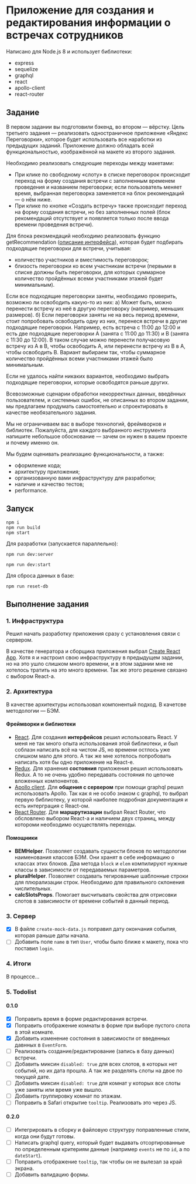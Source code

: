 # Приложение для создания и редактирования информации о встречах сотрудников

Написано для Node.js 8 и использует библиотеки:

- express
- sequelize
- graphql
- react
- apollo-client
- react-router

## Задание

В первом задании вы подготовили бэкенд, во втором — вёрстку. Цель третьего задания — реализовать одностраничное приложение «Яндекс Переговорки», которое будет использовать все наработки из предыдущих заданий. Приложение должно обладать всей функциональностью, изображённой на макете из второго задания.

Необходимо реализовать следующие переходы между макетами:

- При клике по свободному «слоту» в списке переговорок происходит переход на форму создания встречи с заполненным временем проведения и названием переговорки; если пользователь меняет время, выбранная переговорка заменяется на блок рекомендаций — о нём ниже.
- При клике по кнопке «Создать встречу» также происходит переход на форму создания встречи, но без заполненных полей (блок рекомендаций отсутствует и появляется только после ввода времени проведения встречи).

Для блока рекомендаций необходимо реализовать функцию getRecommendation ([описание интерфейса](https://gist.github.com/alt-j/f4dea60bad6a8774d982bc6b52184a08)), которая будет подбирать подходящие переговорки для встречи, учитывая:

- количество участников и вместимость переговорок;
- близость переговорки ко всем участникам встречи (первыми в списке должны быть переговорки, для которых суммарное количество пройдённых всеми участниками этажей будет минимальным).

Если все подходящие переговорки заняты, необходимо проверить, возможно ли освободить какую-то из них: а) Может быть, можно перенести встречу из неё в другую переговорку (например, меньших размеров). б) Если переговорки заняты не на весь период времени, стоит попробовать освободить одну из них, перенеся встречи в другие подходящие переговорки. Например, есть встреча с 11:00 до 12:00 и есть две подходящие переговорки А (занята с 11:00 до 11:30) и B (занята c 11:30 до 12:00). В таком случае можно перенести получасовую встречу из A в B, чтобы освободить А, или перенести встречу из B в A, чтобы освободить B. Вариант выбираем так, чтобы суммарное количество пройдённых всеми участниками этажей было минимальным.

Если не удалось найти никаких вариантов, необходимо выбрать подходящие переговорки, которые освободятся раньше других.

Всевозможные сценарии обработки некорректных данных, введённых пользователем, и системных ошибок, не описанных во втором задании, мы предлагаем продумать самостоятельно и спроектировать в качестве необязательного задания.

Мы не ограничиваем вас в выборе технологий, фреймворков и библиотек. Пожалуйста, для каждого выбранного инструмента напишите небольшое обоснование — зачем он нужен в вашем проекте и почему именно он.

Мы будем оценивать реализацию функциональности, а также:

- оформление кода;
- архитектуру приложения;
- организованную вами инфраструктуру для разработки;
- наличие и качество тестов;
- performance.

## Запуск

```
npm i
npm run build
npm start
```

Для разработки (запускается параллельно):

```
npm run dev:server
```
```
npm run dev:start
```

Для сброса данных в базе:

```
npm run reset-db
```

## Выполнение задания

### 1. Инфраструктура

Решил начать разработку приложения сразу с установления связи с сервером.

В качестве генератора и сборщика приложения выбрал [Create React App](https://github.com/facebook/create-react-app). Хотя я и настроил свою инфраструктуру в предыдущем задании, но на это ушло слишком много времени, и в этом задании мне не хотелось тратить на это много времени. Так же этого решение связано с выбором React-а.

### 2. Архитектура

В качестве архитектуры использовал компонентый подход. В качетсве методологии — БЭМ.

#### Фреймворки и библиотеки

- [React](https://github.com/facebook/react). Для создания **интерфейсов** решил использовать React. У меня не так много опыта использования этой библиотеки, и был соблазн написать всё на чистом JS, но времени остлось уже слишком мало для этого. А так же мне хотелось попробовать написать хотя бы одно приложение на React-е.
- [Redux](https://github.com/reactjs/redux). Для хранения **состояния** приложения решил использовать Redux. А то не очень удобно передавать состояния по цепочке вложенных компонентов.
- [Apollo client](https://github.com/apollographql/apollo-client). Для **общения с сервером** при помощи graphql решил использовать Apollo. Так как я не особо знаком с graphql, то выбрал первую библиотеку, у которой наиболее подробная документация и есть интерграция с React-ом.
- [React Router](https://github.com/ReactTraining/react-router). Для **маршрутизации** выбрал React Router, что обсловлено выбором React-а и наличием двух страниц, между котороми необходимо осуществлять переходы.

#### Помощники

- **BEMHelper**. Позволяет создавать сущности блоков по методологии наименования классов БЭМ. Они хранят в себе информацию о классах этих блоков. Два метода `block` и `elem` компилируют нужные классы в зависимости от передаваемых параметров.
- **pluralHelper**. Позволяет создавать тегированные шаблонные строки для плюрализации строк. Необходимо для правильного склонения числительных.
- **calcSlotsProps**. Помогает высчитывать свойства для отрисовки слотов в зависимости от времени событий в данный период.

### 3. Сервер

- [x] В файле `create-mock-data.js` поправил дату окончания события, которая раньше даты начала.
- [ ] Добавить поле `name` в тип `User`, чтобы было ближе к макету, пока что поставил `login`.

### 4. Итоги

В процессе...

### 5. Todolist

#### 0.1.0

- [x] Поправить время в форме редактирования встречи.
- [x] Поправить отображение комнаты в форме при выборе пустого слота в этой комнате.
- [x] Добавить изменение состояния в зависимости от введенных давнных в `EventForm`.
- [ ] Реализовать создание/редактирование (запись в базу данных) встречи.
- [ ] Добавить миксин `disabled: true` для всех слотов, в которых нет событий, но их дата прошла. А так же разделять слоты на двое по текущей дате.
- [ ] Добавить миксин `disabled: true` для комнат у которых все слоты уже заняты или время уже вышло.
- [ ] Добавить группировку комнат по этажам.
- [ ] Поправить в Safari открытие `tooltip`. Реализовать это через JS.

#### 0.2.0

- [ ] Интегрировать в сборку и файловую структуру поправленные стили, когда они будут готовы.
- [ ] Написать graphql query, который будет выдавать отсортированные по определенным критериям данные (например `events` не по `id`, а по `dateStart`).
- [ ] Поправить отображение `tooltip`, так чтобы он не вылезал за край экрана.
- [ ] Добавить валидацию формы.
